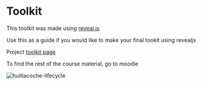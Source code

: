 # Toolkit 

This toolkit was made using [reveal.js](https://revealjs.com/) 

Use this as a guide if you would like to make your final tookit using revealjs

Project [toolkit page](https://yadlra.github.io/toolkit-revealjs/) 

To find the rest of the course material, go to moodle

![huitlacoche-lifecycle]()
